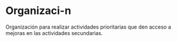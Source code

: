 # Organizaci-n
Organización para realizar actividades prioritarias que den acceso a mejoras en las actividades secundarias.
